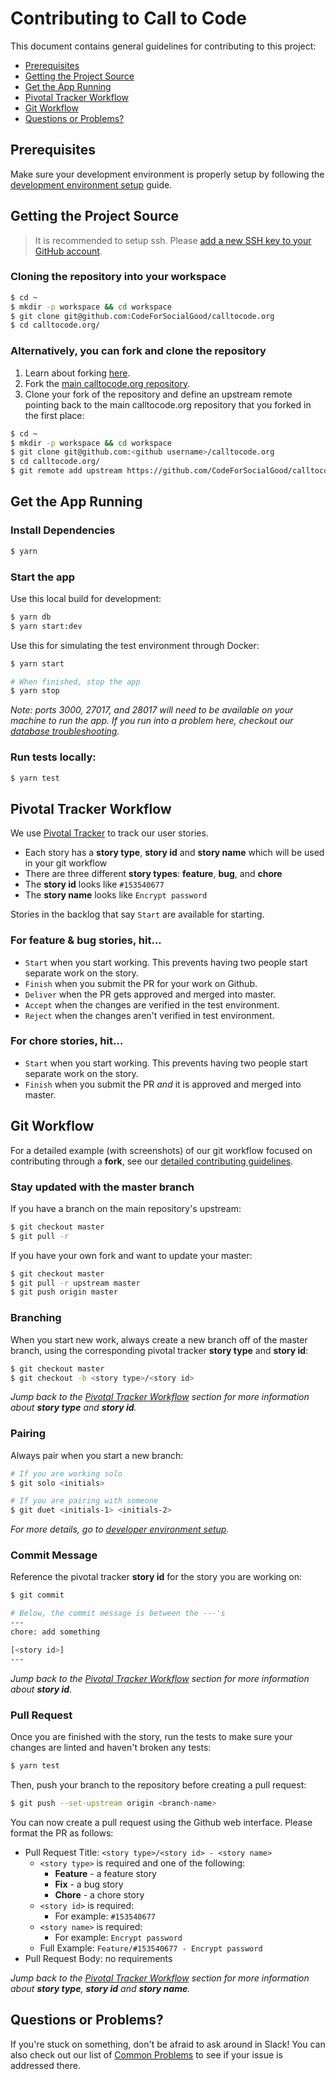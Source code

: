 # Contributing to Call to Code

This document contains general guidelines for contributing to this project:

- [Prerequisites](#prerequisites)
- [Getting the Project Source](#source)
- [Get the App Running](#running)
- [Pivotal Tracker Workflow](#pivotal)
- [Git Workflow](#git)
- [Questions or Problems?](#questions)

## <a name="prerequisites"></a> Prerequisites

Make sure your development environment is properly setup by following the [development environment setup](./DEVELOPER.md) guide.

## <a name="source"></a> Getting the Project Source

> It is recommended to setup ssh. Please [add a new SSH key to your GitHub account](https://help.github.com/articles/adding-a-new-ssh-key-to-your-github-account/).

### Cloning the repository into your workspace

```bash
$ cd ~
$ mkdir -p workspace && cd workspace
$ git clone git@github.com:CodeForSocialGood/calltocode.org
$ cd calltocode.org/
```

### Alternatively, you can fork and clone the repository

1. Learn about forking [here](https://help.github.com/articles/fork-a-repo/).
2. Fork the [main calltocode.org repository](https://github.com/CodeForSocialGood/calltocode.org).
3. Clone your fork of the repository and define an upstream remote pointing back to the main calltocode.org repository that you forked in the first place:
```bash
$ cd ~
$ mkdir -p workspace && cd workspace
$ git clone git@github.com:<github username>/calltocode.org
$ cd calltocode.org/
$ git remote add upstream https://github.com/CodeForSocialGood/calltocode.org
```

## <a name="running"></a> Get the App Running

### Install Dependencies

```bash
$ yarn
```

### Start the app

Use this local build for development:

```bash
$ yarn db
$ yarn start:dev
```

Use this for simulating the test environment through Docker:

```bash
$ yarn start

# When finished, stop the app
$ yarn stop
```

*Note: ports 3000, 27017, and 28017 will need to be available on your machine to run the app. If you run into a problem here, checkout our [database troubleshooting](./PROBLEMS.md#database).*

### Run tests locally:

```bash
$ yarn test
```

## <a name="pivotal"></a> Pivotal Tracker Workflow

We use [Pivotal Tracker](https://www.pivotaltracker.com) to track our user stories.

- Each story has a **story type**, **story id** and **story name** which will be used in your git workflow
- There are three different **story types**: **feature**, **bug**, and **chore**
- The **story id** looks like `#153540677`
- The **story name** looks like `Encrypt password`

Stories in the backlog that say `Start` are available for starting.

### For feature & bug stories, hit...

- `Start` when you start working. This prevents having two people start separate work on the story.
- `Finish` when you submit the PR for your work on Github.
- `Deliver` when the PR gets approved and merged into master.
- `Accept` when the changes are verified in the test environment.
- `Reject` when the changes aren't verified in test environment.

### For chore stories, hit...

- `Start` when you start working. This prevents having two people start separate work on the story.
- `Finish` when you submit the PR *and* it is approved and merged into master.

## <a name="git"></a> Git Workflow

For a detailed example (with screenshots) of our git workflow focused on contributing through a **fork**, see our [detailed contributing guidelines](./CONTRIBUTING_DETAILED.md).

### Stay updated with the master branch

If you have a branch on the main repository's upstream:

```bash
$ git checkout master
$ git pull -r
```

If you have your own fork and want to update your master:

```bash
$ git checkout master
$ git pull -r upstream master
$ git push origin master
```

### Branching

When you start new work, always create a new branch off of the master branch, using the corresponding pivotal tracker **story type** and **story id**:

```bash
$ git checkout master
$ git checkout -b <story type>/<story id>
```

*Jump back to the [Pivotal Tracker Workflow](#pivotal) section for more information about **story type** and **story id**.*

### Pairing

Always pair when you start a new branch:

```bash
# If you are working solo
$ git solo <initials>

# If you are pairing with someone
$ git duet <initials-1> <initials-2>
```

*For more details, go to [developer environment setup](./DEVELOPER.md#rest).*

### Commit Message

Reference the pivotal tracker **story id** for the story you are working on:

```bash
$ git commit

# Below, the commit message is between the ---'s
---
chore: add something

[<story id>]
---
```

*Jump back to the [Pivotal Tracker Workflow](#pivotal) section for more information about **story id**.*

### Pull Request

Once you are finished with the story, run the tests to make sure your changes are linted and haven't broken any tests:

```bash
$ yarn test
```

Then, push your branch to the repository before creating a pull request:

```bash
$ git push --set-upstream origin <branch-name>
```

You can now create a pull request using the Github web interface. Please format the PR as follows:

- Pull Request Title: `<story type>/<story id> - <story name>`
  - `<story type>` is required and one of the following:
    - **Feature** - a feature story
    - **Fix** - a bug story
    - **Chore** - a chore story
  - `<story id>` is required:
    - For example: `#153540677`
  - `<story name>` is required:
    - For example: `Encrypt password`
  - Full Example: `Feature/#153540677 - Encrypt password`
- Pull Request Body: no requirements

*Jump back to the [Pivotal Tracker Workflow](#pivotal) section for more information about **story type**, **story id** and **story name**.*

## <a name="questions"></a> Questions or Problems?

If you're stuck on something, don't be afraid to ask around in Slack! You can also check out our list of [Common Problems](./PROBLEMS.md) to see if your issue is addressed there.
